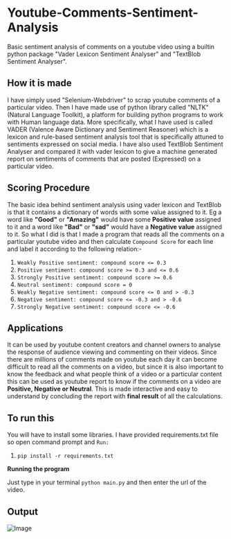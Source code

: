 # Youtube-Comments-Sentiment-Analysis
Basic sentiment analysis of comments on a youtube video using a builtin python package "Vader Lexicon Sentiment Analyser" and "TextBlob Sentiment Analyser".

## How it is made
I have simply used "Selenium-Webdriver" to scrap youtube comments of a particular video. Then I have made use of python library called "NLTK" (Natural Language Toolkit), a platform for building python programs to work with Human language data. More specifically, what I have used is called VADER (Valence Aware Dictionary and Sentiment Reasoner) which is a lexicon and rule-based sentiment analysis tool that is specifically attuned to sentiments expressed on social media. I have also used TextBlob Sentiment Analyser and compared it with vader lexicon to give a machine generated report on sentiments of comments that are posted (Expressed) on a particular video.

## Scoring Procedure
The basic idea behind sentiment analysis using vader lexicon and TextBlob is that it contains a dictionary of words with some value assigned to it. Eg a word like **"Good"** or **"Amazing"** would have some **Positive value** assigned to it and a word like **"Bad"** or **"sad"** would have a **Negative value** assigned to it. So what I did is that I made a program that reads all the comments on a particular youtube video and then calculate `Compound Score` for each line and label it according to the following relation:-

1. `Weakly Positive sentiment: compound score <= 0.3`
2. `Positive sentiment: compound score >= 0.3 and <= 0.6`
3. `Strongly Positive sentiment: compound score >= 0.6`
4. `Neutral sentiment: compound score = 0`
5. `Weakly Negative sentiment: compound score <= 0 and > -0.3`
6. `Negative sentiment: compound score <= -0.3 and > -0.6`
7. `Strongly Negative sentiment: compound score <= -0.6`

## Applications
It can be used by youtube content creators and channel owners to analyse the response of audience viewing and commenting on their videos. Since there are millions of comments made on youtube each day it can become difficult to read all the comments on a video, but since it is also important to know the feedback and what people think of a video or a particular content this can be used as youtube report to know if the comments on a video are **Positive, Negative or Neutral**. This is made interactive and easy to understand by concluding the report with **final result** of all the calculations.

## To run this
You will have to install some libraries. I have provided requirements.txt file so open command prompt and `Run:`
1. `pip install -r requirements.txt`

**Running the program**

Just type in your terminal `python main.py` and then enter the url of the video.

## Output

![Image](https://github.com/aksharbarchha/Youtube-Comments-Sentiment-Analysis/blob/master/image.png)
